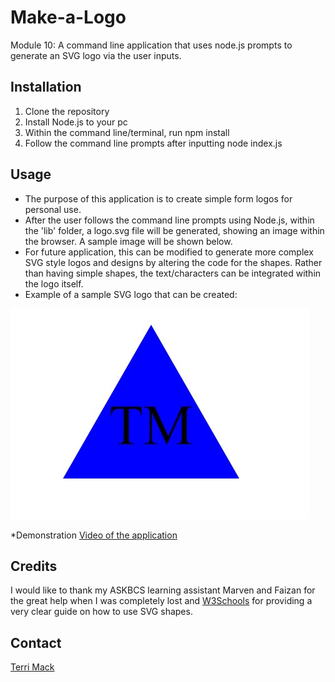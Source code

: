 # Make-a-Logo
Module 10: A command line application that uses node.js prompts to generate an SVG logo via the user inputs.

## Installation
1. Clone the repository
2. Install Node.js to your pc
3. Within the command line/terminal, run npm install
4. Follow the command line prompts after inputting node index.js 

## Usage 
* The purpose of this application is to create simple form logos for personal use. 
* After the user follows the command line prompts using Node.js, within the 'lib' folder, a logo.svg file will be generated, showing an image within the browser. A sample image will be shown below.
* For future application, this can be modified to generate more complex SVG style logos and designs by altering the code for the shapes. Rather than having simple shapes, the text/characters can be integrated within the logo itself. 
* Example of a sample SVG logo that can be created:

![Screenshot](./examples/sample-svg-logo.jpg)

*Demonstration [Video of the application](https://watch.screencastify.com/v/iHMxbCRJLV5cILrvRGtB)

## Credits

I would like to thank my ASKBCS learning assistant Marven and Faizan for the great help when I was completely lost and [W3Schools](https://www.w3schools.com/?gclid=Cj0KCQjwtsCgBhDEARIsAE7RYh23GOF_0vlF06ht_LxkvbjxTPC0kmgQNPK6WKwqNRr6qHeXTrOtTVIaAsxREALw_wcB) for providing a very clear guide on how to use SVG shapes. 

## Contact
[Terri Mack](https://github.com/terrinmack?tab=repositories)
